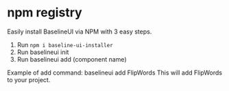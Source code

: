 # npm registry

Easily install BaselineUI via NPM with 3 easy steps. 

1. Run `npm i baseline-ui-installer`
2. Run baselineui init
3. Run baselineui add (component name)

Example of add command: baselineui add FlipWords
This will add FlipWords to your project.
